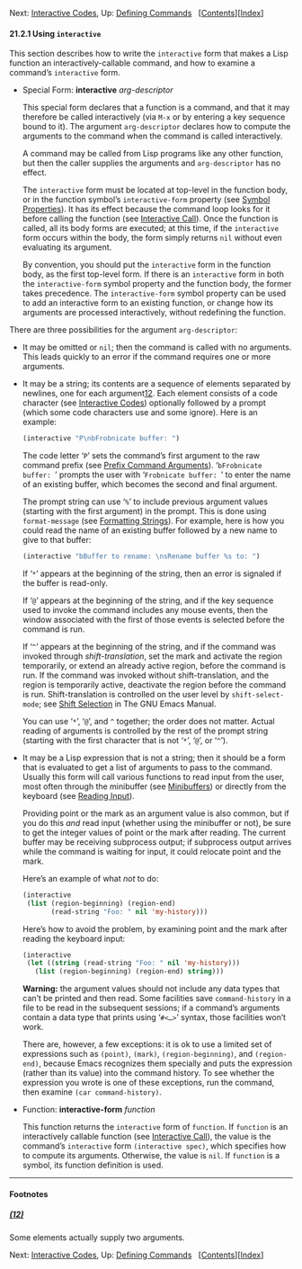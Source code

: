 

Next: [Interactive Codes](Interactive-Codes.html), Up: [Defining Commands](Defining-Commands.html)   \[[Contents](index.html#SEC_Contents "Table of contents")]\[[Index](Index.html "Index")]

#### 21.2.1 Using `interactive`

This section describes how to write the `interactive` form that makes a Lisp function an interactively-callable command, and how to examine a command’s `interactive` form.

*   Special Form: **interactive** *arg-descriptor*

    This special form declares that a function is a command, and that it may therefore be called interactively (via `M-x` or by entering a key sequence bound to it). The argument `arg-descriptor` declares how to compute the arguments to the command when the command is called interactively.

    A command may be called from Lisp programs like any other function, but then the caller supplies the arguments and `arg-descriptor` has no effect.

    The `interactive` form must be located at top-level in the function body, or in the function symbol’s `interactive-form` property (see [Symbol Properties](Symbol-Properties.html)). It has its effect because the command loop looks for it before calling the function (see [Interactive Call](Interactive-Call.html)). Once the function is called, all its body forms are executed; at this time, if the `interactive` form occurs within the body, the form simply returns `nil` without even evaluating its argument.

    By convention, you should put the `interactive` form in the function body, as the first top-level form. If there is an `interactive` form in both the `interactive-form` symbol property and the function body, the former takes precedence. The `interactive-form` symbol property can be used to add an interactive form to an existing function, or change how its arguments are processed interactively, without redefining the function.

There are three possibilities for the argument `arg-descriptor`:

*   It may be omitted or `nil`; then the command is called with no arguments. This leads quickly to an error if the command requires one or more arguments.

*   It may be a string; its contents are a sequence of elements separated by newlines, one for each argument[12](#FOOT12). Each element consists of a code character (see [Interactive Codes](Interactive-Codes.html)) optionally followed by a prompt (which some code characters use and some ignore). Here is an example:

    ```lisp
    (interactive "P\nbFrobnicate buffer: ")
    ```

    The code letter ‘`P`’ sets the command’s first argument to the raw command prefix (see [Prefix Command Arguments](Prefix-Command-Arguments.html)). ‘`bFrobnicate buffer: `’ prompts the user with ‘`Frobnicate buffer: `’ to enter the name of an existing buffer, which becomes the second and final argument.

    The prompt string can use ‘`%`’ to include previous argument values (starting with the first argument) in the prompt. This is done using `format-message` (see [Formatting Strings](Formatting-Strings.html)). For example, here is how you could read the name of an existing buffer followed by a new name to give to that buffer:

    ```lisp
    (interactive "bBuffer to rename: \nsRename buffer %s to: ")
    ```

    If ‘`*`’ appears at the beginning of the string, then an error is signaled if the buffer is read-only.

    If ‘`@`’ appears at the beginning of the string, and if the key sequence used to invoke the command includes any mouse events, then the window associated with the first of those events is selected before the command is run.

    If ‘`^`’ appears at the beginning of the string, and if the command was invoked through *shift-translation*, set the mark and activate the region temporarily, or extend an already active region, before the command is run. If the command was invoked without shift-translation, and the region is temporarily active, deactivate the region before the command is run. Shift-translation is controlled on the user level by `shift-select-mode`; see [Shift Selection](https://www.gnu.org/software/emacs/manual/html_node/emacs/Shift-Selection.html#Shift-Selection) in The GNU Emacs Manual.

    You can use ‘`*`’, ‘`@`’, and `^` together; the order does not matter. Actual reading of arguments is controlled by the rest of the prompt string (starting with the first character that is not ‘`*`’, ‘`@`’, or ‘`^`’).

*   It may be a Lisp expression that is not a string; then it should be a form that is evaluated to get a list of arguments to pass to the command. Usually this form will call various functions to read input from the user, most often through the minibuffer (see [Minibuffers](Minibuffers.html)) or directly from the keyboard (see [Reading Input](Reading-Input.html)).

    Providing point or the mark as an argument value is also common, but if you do this *and* read input (whether using the minibuffer or not), be sure to get the integer values of point or the mark after reading. The current buffer may be receiving subprocess output; if subprocess output arrives while the command is waiting for input, it could relocate point and the mark.

    Here’s an example of what *not* to do:

    ```lisp
    (interactive
     (list (region-beginning) (region-end)
           (read-string "Foo: " nil 'my-history)))
    ```

    Here’s how to avoid the problem, by examining point and the mark after reading the keyboard input:

    ```lisp
    (interactive
     (let ((string (read-string "Foo: " nil 'my-history)))
       (list (region-beginning) (region-end) string)))
    ```

    **Warning:** the argument values should not include any data types that can’t be printed and then read. Some facilities save `command-history` in a file to be read in the subsequent sessions; if a command’s arguments contain a data type that prints using ‘`#<…>`’ syntax, those facilities won’t work.

    There are, however, a few exceptions: it is ok to use a limited set of expressions such as `(point)`, `(mark)`, `(region-beginning)`, and `(region-end)`, because Emacs recognizes them specially and puts the expression (rather than its value) into the command history. To see whether the expression you wrote is one of these exceptions, run the command, then examine `(car command-history)`.

<!---->

*   Function: **interactive-form** *function*

    This function returns the `interactive` form of `function`. If `function` is an interactively callable function (see [Interactive Call](Interactive-Call.html)), the value is the command’s `interactive` form `(interactive spec)`, which specifies how to compute its arguments. Otherwise, the value is `nil`. If `function` is a symbol, its function definition is used.

***

#### Footnotes

##### [(12)](#DOCF12)

Some elements actually supply two arguments.

Next: [Interactive Codes](Interactive-Codes.html), Up: [Defining Commands](Defining-Commands.html)   \[[Contents](index.html#SEC_Contents "Table of contents")]\[[Index](Index.html "Index")]
